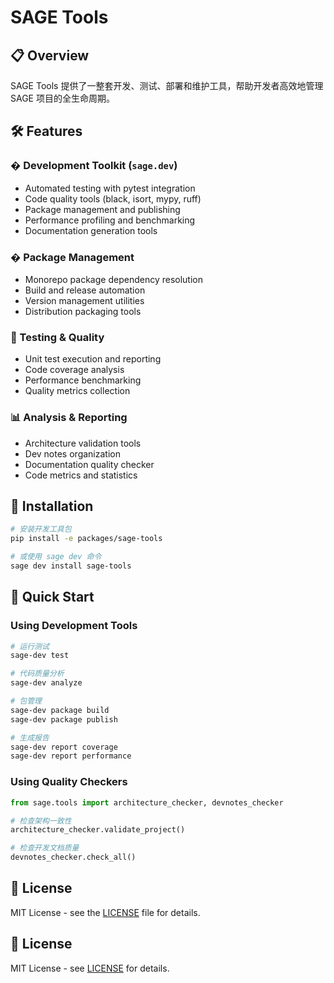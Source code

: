 # SAGE Tools

## 📋 Overview

SAGE Tools 提供了一整套开发、测试、部署和维护工具，帮助开发者高效地管理 SAGE 项目的全生命周期。

## 🛠️ Features

### � Development Toolkit (`sage.dev`)
- Automated testing with pytest integration
- Code quality tools (black, isort, mypy, ruff)
- Package management and publishing
- Performance profiling and benchmarking
- Documentation generation tools

### � Package Management
- Monorepo package dependency resolution
- Build and release automation
- Version management utilities
- Distribution packaging tools

### 🧪 Testing & Quality
- Unit test execution and reporting
- Code coverage analysis
- Performance benchmarking
- Quality metrics collection

### 📊 Analysis & Reporting
- Architecture validation tools
- Dev notes organization
- Documentation quality checker
- Code metrics and statistics

## 🚀 Installation

```bash
# 安装开发工具包
pip install -e packages/sage-tools

# 或使用 sage dev 命令
sage dev install sage-tools
```

## 📖 Quick Start

### Using Development Tools

```bash
# 运行测试
sage-dev test

# 代码质量分析
sage-dev analyze

# 包管理
sage-dev package build
sage-dev package publish

# 生成报告
sage-dev report coverage
sage-dev report performance
```

### Using Quality Checkers

```python
from sage.tools import architecture_checker, devnotes_checker

# 检查架构一致性
architecture_checker.validate_project()

# 检查开发文档质量
devnotes_checker.check_all()
```

## 📄 License

MIT License - see the [LICENSE](../../LICENSE) file for details.


## 📄 License

MIT License - see [LICENSE](../../LICENSE) for details.
